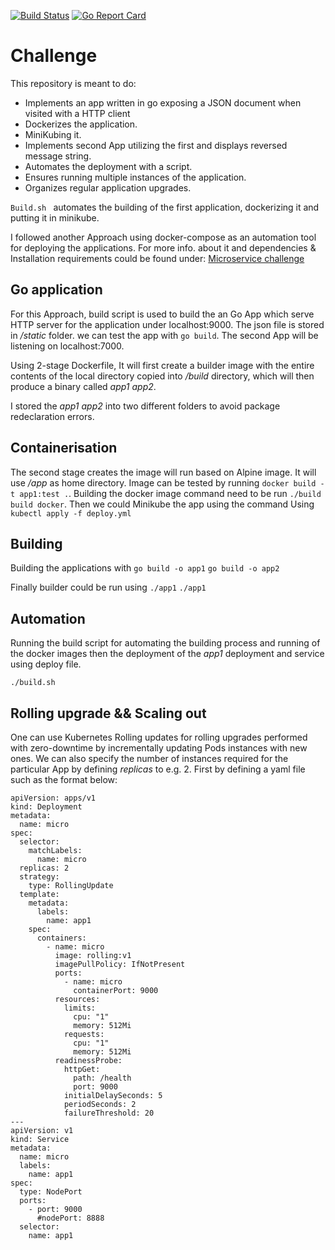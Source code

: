 [![Build Status](https://travis-ci.org/Kareemabdallah/challenge.svg?branch=master)](https://travis-ci.org/Kareemabdallah/challenge)
[![Go Report Card](https://goreportcard.com/badge/github.com/Kareemabdallah/challenge)](https://goreportcard.com/report/github.com/Kareemabdallah/challenge)

# Challenge

This repository is meant to do: 

* Implements an app written in go exposing a JSON document when visited with a HTTP client
* Dockerizes the application.
* MiniKubing it.
* Implements second App utilizing the first and displays reversed message string.
* Automates the deployment with a script.
* Ensures running multiple instances of the application.
* Organizes regular application upgrades.

```Build.sh ``` automates the building of the first application, dockerizing it and putting it in minikube.

I followed another Approach using docker-compose as an automation tool for deploying the applications. For more info. about it and dependencies & Installation requirements could be found under: [Microservice challenge](https://github.com/Kareemabdallah/Microservice_Challenge)

## Go application
For this Approach, build script is used to build the an Go App which serve HTTP server for the application under localhost:9000. The json file is stored in */static* folder. we can test the app with ```go build```. The second App will be listening on localhost:7000.

Using 2-stage Dockerfile, It will first create a builder image with the entire contents of the local directory copied into */build* directory, which will then produce a binary called *app1* *app2*.

I stored the *app1* *app2* into two different folders to avoid package redeclaration errors. 

## Containerisation

The second stage creates the image will run based on Alpine image. It will use */app* as home directory. Image can be tested by running ```docker build -t app1:test .```. Building the docker image command need to be run ```./build build docker```. Then we could Minikube the app using the command Using ```kubectl apply -f deploy.yml```

## Building

Building the applications with ```go build -o app1``` ```go build -o app2```

Finally builder could be run using ```./app1``` ```./app1```

## Automation

Running the build script for automating the building process and running of the docker images then the deployment of the *app1* deployment and service using deploy file.

```
./build.sh
```

## Rolling upgrade && Scaling out

One can use Kubernetes Rolling updates for rolling upgrades performed with zero-downtime by incrementally updating Pods instances with new ones. We can also specify the number of instances required for the particular App by defining *replicas* to e.g. 2. First by defining a yaml file such as the format below: 

```
apiVersion: apps/v1
kind: Deployment
metadata:
  name: micro
spec:
  selector:
    matchLabels:
      name: micro
  replicas: 2
  strategy:
    type: RollingUpdate
  template:
    metadata:
      labels:
        name: app1
    spec:
      containers:
        - name: micro
          image: rolling:v1
          imagePullPolicy: IfNotPresent
          ports:
            - name: micro
              containerPort: 9000
          resources:
            limits:
              cpu: "1"
              memory: 512Mi
            requests:
              cpu: "1"
              memory: 512Mi
          readinessProbe:
            httpGet:
              path: /health
              port: 9000
            initialDelaySeconds: 5
            periodSeconds: 2
            failureThreshold: 20
---
apiVersion: v1
kind: Service
metadata:
  name: micro
  labels:
    name: app1
spec:
  type: NodePort
  ports:
    - port: 9000
      #nodePort: 8888
  selector:
    name: app1
```
